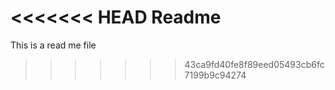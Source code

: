 <<<<<<< HEAD
Readme
=======
This is a read me file
>>>>>>> 43ca9fd40fe8f89eed05493cb6fc7199b9c94274
